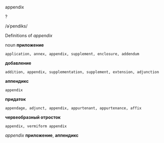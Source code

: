 appendix

?

/əˈpendiks/

Definitions of _appendix_

noun
**приложение**

    application, annex, appendix, supplement, enclosure, addendum
**добавление**

    addition, appendix, supplementation, supplement, extension, adjunction
**аппендикс**

    appendix
**придаток**

    appendage, adjunct, appendix, appurtenant, appurtenance, affix
**червеобразный отросток**

    appendix, vermiform appendix

_appendix_
**приложение**, **аппендикс**